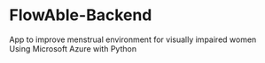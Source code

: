 # FlowAble-Backend
App to improve menstrual environment for visually impaired women
<br/>Using Microsoft Azure with Python
